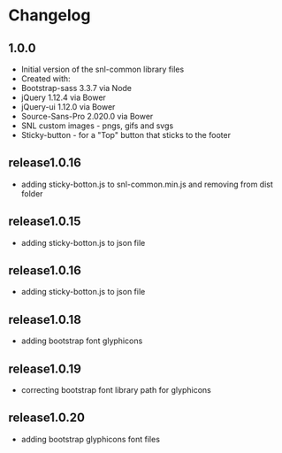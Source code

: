 # Changelog
## 1.0.0

* Initial version of the snl-common library files
* Created with:
*   Bootstrap-sass 3.3.7 via Node
*   jQuery 1.12.4 via Bower
*   jQuery-ui 1.12.0 via Bower
*   Source-Sans-Pro 2.020.0 via Bower
*   SNL custom images - pngs, gifs and svgs
*   Sticky-button - for a "Top" button that sticks to the footer

## release1.0.16
* adding sticky-botton.js to snl-common.min.js and removing from dist folder

## release1.0.15
* adding sticky-botton.js to json file

## release1.0.16
* adding sticky-botton.js to json file

## release1.0.18
* adding bootstrap font glyphicons

## release1.0.19
* correcting bootstrap font library path for glyphicons

## release1.0.20
* adding bootstrap glyphicons font files
